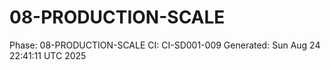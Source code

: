 # 08-PRODUCTION-SCALE
Phase: 08-PRODUCTION-SCALE
CI: CI-SD001-009
Generated: Sun Aug 24 22:41:11 UTC 2025
